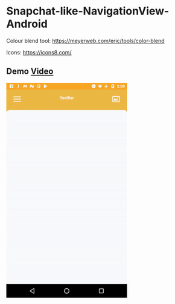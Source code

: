 # Snapchat-like-NavigationView-Android

Colour blend tool: https://meyerweb.com/eric/tools/color-blend

Icons: https://icons8.com/

## Demo [Video](https://youtu.be/7S_M8NnihU4) 
![](https://raw.githubusercontent.com/akshaykale/Snapchat-like-NavigationView-Android/dev/media/demo.gif "Demo gif")

<br>
